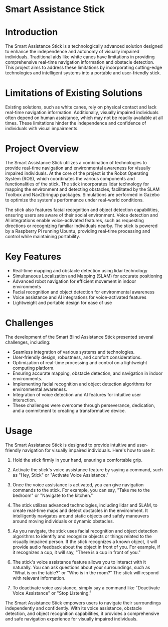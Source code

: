 # Smart Assistance Stick
# Introduction
The Smart Assistance Stick is a technologically advanced solution designed to enhance the independence and autonomy of visually impaired individuals. Traditional aids like white canes have limitations in providing comprehensive real-time navigation information and obstacle detection. This project aims to address these limitations by incorporating cutting-edge technologies and intelligent systems into a portable and user-friendly stick.

# Limitations of Existing Solutions
Existing solutions, such as white canes, rely on physical contact and lack real-time navigation information. Additionally, visually impaired individuals often depend on human assistance, which may not be readily available at all times. These limitations hinder the independence and confidence of individuals with visual impairments.

# Project Overview
The Smart Assistance Stick utilizes a combination of technologies to provide real-time navigation and environmental awareness for visually impaired individuals. At the core of the project is the Robot Operating System (ROS), which coordinates the various components and functionalities of the stick. The stick incorporates lidar technology for mapping the environment and detecting obstacles, facilitated by the SLAM Toolbox and Nav2bringup packages. Simulations are performed in Gazebo to optimize the system's performance under real-world conditions.

The stick also features facial recognition and object detection capabilities, ensuring users are aware of their social environment. Voice detection and AI integrations enable voice-activated features, such as requesting directions or recognizing familiar individuals nearby. The stick is powered by a Raspberry Pi running Ubuntu, providing real-time processing and control while maintaining portability.

# Key Features
- Real-time mapping and obstacle detection using lidar technology
- Simultaneous Localization and Mapping (SLAM) for accurate positioning
- Advanced robot navigation for efficient movement in indoor environments
- Facial recognition and object detection for environmental awareness
- Voice assistance and AI integrations for voice-activated features
- Lightweight and portable design for ease of use
  
# Challenges
The development of the Smart Blind Assistance Stick presented several challenges, including:

- Seamless integration of various systems and technologies.
- User-friendly design, robustness, and comfort considerations.
- Optimization of real-time processing and control on a lightweight computing platform.
- Ensuring accurate mapping, obstacle detection, and navigation in indoor environments.
- Implementing facial recognition and object detection algorithms for environmental awareness.
- Integration of voice detection and AI features for intuitive user interaction.
- These challenges were overcome through perseverance, dedication, and a commitment to creating a transformative device.

# Usage
The Smart Assistance Stick is designed to provide intuitive and user-friendly navigation for visually impaired individuals. Here's how to use it:

1) Hold the stick firmly in your hand, ensuring a comfortable grip.

2) Activate the stick's voice assistance feature by saying a command, such as "Hey, Stick" or "Activate Voice Assistance."

3) Once the voice assistance is activated, you can give navigation commands to the stick. For example, you can say, "Take me to the bedroom" or "Navigate to the kitchen."

4) The stick utilizes advanced technologies, including lidar and SLAM, to create real-time maps and detect obstacles in the environment. It intelligently navigates around static objects and safely maneuvers around moving individuals or dynamic obstacles.

5) As you navigate, the stick uses facial recognition and object detection algorithms to identify and recognize objects or things related to the visually impaired person. If the stick recognizes a known object, it will provide audio feedback about the object in front of you. For example, if it recognizes a cup, it will say, "There is a cup in front of you."

6) The stick's voice assistance feature allows you to interact with it naturally. You can ask questions about your surroundings, such as "What is on the table?" or "Who is in the room?" The stick will respond with relevant information.

7) To deactivate voice assistance, simply say a command like "Deactivate Voice Assistance" or "Stop Listening."

The Smart Assistance Stick empowers users to navigate their surroundings independently and confidently. With its voice assistance, obstacle detection, and object recognition capabilities, it provides a comprehensive and safe navigation experience for visually impaired individuals.
